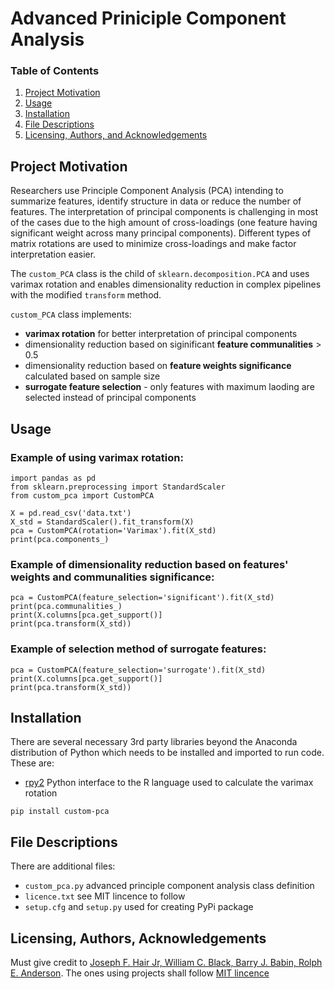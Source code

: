 # Advanced Priniciple Component Analysis

### Table of Contents
1. [Project Motivation](#motivation)
2. [Usage](#usage)
4. [Installation](#installation)
3. [File Descriptions](#files)
5. [Licensing, Authors, and Acknowledgements](#licensing)

## Project Motivation<a name="motivation"></a>

Researchers use Principle Component Analysis (PCA) intending to summarize features, identify structure in data or reduce the number of features. The interpretation of principal components is challenging in most of the cases due to the high amount of cross-loadings (one feature having significant weight across many principal components). Different types of matrix rotations are used to minimize cross-loadings and make factor interpretation easier. 

The `custom_PCA` class is the child of `sklearn.decomposition.PCA` and uses varimax rotation and enables dimensionality reduction in complex pipelines with the modified `transform` method.

`custom_PCA` class implements:
 - __varimax rotation__ for better interpretation of principal components
 - dimensionality reduction based on siginificant __feature communalities__ > 0.5
 - dimensionality reduction based on __feature weights significance__ calculated based on sample size
 - __surrogate feature selection__ - only features with maximum laoding are selected instead of principal components
 
## Usage <a name="usage"></a>

### Example of using varimax rotation:
```
import pandas as pd
from sklearn.preprocessing import StandardScaler
from custom_pca import CustomPCA

X = pd.read_csv('data.txt')
X_std = StandardScaler().fit_transform(X)
pca = CustomPCA(rotation='Varimax').fit(X_std)
print(pca.components_)
```

### Example of dimensionality reduction based on features' weights and communalities significance:
```
pca = CustomPCA(feature_selection='significant').fit(X_std)
print(pca.communalities_)
print(X.columns[pca.get_support()]
print(pca.transform(X_std))
```

### Example of selection method of surrogate features:
```
pca = CustomPCA(feature_selection='surrogate').fit(X_std)
print(X.columns[pca.get_support()]
print(pca.transform(X_std))
```

## Installation <a name="installation"></a>

There are several necessary 3rd party libraries beyond the Anaconda distribution of Python which needs to be installed and imported to run code. These are:
 - [rpy2](https://pypi.org/project/rpy2/) Python interface to the R language used to calculate the varimax rotation
 
```
pip install custom-pca
```
 
## File Descriptions <a name="files"></a>

There are additional files:
 - `custom_pca.py` advanced principle component analysis class definition
 - `licence.txt` see MIT lincence to follow
 - `setup.cfg` and `setup.py` used for creating PyPi package
 
## Licensing, Authors, Acknowledgements<a name="licensing"></a>

Must give credit to [Joseph F. Hair Jr, William C. Black, Barry J. Babin, Rolph E. Anderson](https://www.amazon.com/Multivariate-Data-Analysis-Joseph-Hair/dp/0138132631).
The ones using projects shall follow [MIT lincence](https://github.com/alfredsasko/advanced-principle-component-analysis/blob/master/license.txt)
